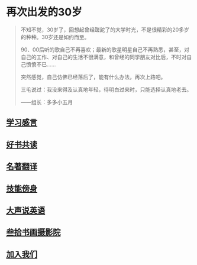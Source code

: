  # 再次出发的30岁

> 不知不觉，30岁了，回想起曾经蹉跎了的大学时光，不是很精彩的20多岁的种种。30岁还是如约而至。
>
> 90、00后听的歌自己不再喜欢；最新的歌星明星自己不再熟悉，甚至，对自己的工作、对自己的生活不很满意，和曾经的同学朋友对比后，不时对自己愤愤不已……
>
> 突然感觉，自己仿佛已经落后了，能有什么办法，再次上路吧。
>
> 三毛说过：我没来得及认真地年轻，待明白过来时，只能选择认真地老去。
>
> ——组长：多多小五月

## [学习感言](study/0.md)

## [好书共读](read/0.md)

## [名著翻译](read/1.md)

## [技能傍身](skill/0.md)

## [大声说英语](skill/2.md)

## [叁拾书画摄影院](skill/1.md)

## [加入我们](study/5.md)
